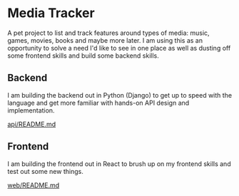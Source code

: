 # Media Tracker

A pet project to list and track features around types of media: music, games, movies, books and maybe more later. I am using this as an opportunity to solve a need I'd like to see in one place as well as dusting off some frontend skills and build some backend skills.

## Backend

I am building the backend out in Python (Django) to get up to speed with the language and get more familiar with hands-on API design and implementation.

[api/README.md](api/README.md)

## Frontend

I am building the frontend out in React to brush up on my frontend skills and test out some new things.

[web/README.md](web/README.md)
